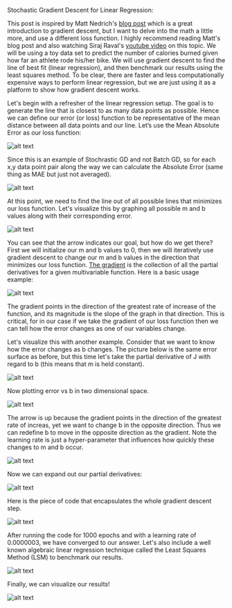 
Stochastic Gradient Descent for Linear Regression:

This post is inspired by Matt Nedrich's [blog post](https://spin.atomicobject.com/2014/06/24/gradient-descent-linear-regression/) which is a great introduction to gradient descent, but I want to delve into the math a little more, and use a different loss function. I highly recommend reading Matt's blog post and also watching Siraj Raval's [youtube video](https://www.youtube.com/watch?v=xRJCOz3AfYY) on this topic. We will be using a toy data set to predict the number of calories burned given how far an athlete rode his/her bike. We will use gradient descent to find the line of best fit (linear regression), and then benchmark our results using the least squares method. To be clear, there are faster and less computationally expensive ways to perform linear regression, but we are just using it as a platform to show how gradient descent works.

Let's begin with a refresher of the linear regression setup. The goal is to generate the line that is closest to as many data points as possible. Hence we can define our error (or loss) function to be representative of the mean distance between all data points and our line. Let’s use the Mean Absolute Error as our loss function:

![alt text](https://raw.githubusercontent.com/BrianSMiller/ML-Gradient_Descent_Example/master/Math1.png)

Since this is an example of Stochrastic GD and not Batch GD, so for each x,y data point pair along the way we can calculate the Absolute Error (same thing as MAE but just not averaged).

![alt text](https://raw.githubusercontent.com/BrianSMiller/ML-Gradient_Descent_Example/master/Math2.png)

At this point, we need to find the line out of all possible lines that minimizes our loss function. Let's visualize this by graphing all possible m and b values along with their corresponding error.

![alt text](https://raw.githubusercontent.com/BrianSMiller/ML-Gradient_Descent_Example/master/GD_Visualization.png)

You can see that the arrow indicates our goal, but how do we get there? First we will initialize our m and b values to 0, then we will iteratively use gradient descent to change our m and b values in the direction that minimizes our loss function. [The gradient](https://en.wikipedia.org/wiki/Gradient) is the collection of all the partial derivatives for a given multivariable function. 
Here is a basic usage example:

![alt text](https://raw.githubusercontent.com/BrianSMiller/ML-Gradient_Descent_Example/master/Math3.png)

The gradient points in the direction of the greatest rate of increase of the function, and its magnitude is the slope of the graph in that direction. This is critical, for in our case if we take the gradient of our loss function then we can tell how the error changes as one of our variables change. 

Let's visualize this with another example. Consider that we want to know how the error changes as b changes. The picture below is the same error surface as before, but this time let's take the partial derivative of J with regard to b (this means that m is held constant).

![alt text](https://raw.githubusercontent.com/BrianSMiller/ML-Gradient_Descent_Example/master/Partial_Derivative.png)

Now plotting error vs b in two dimensional space.

![alt text](https://raw.githubusercontent.com/BrianSMiller/ML-Gradient_Descent_Example/master/Partial_Derivative2.png)

The arrow is up because the gradient points in the direction of the greatest rate of increas, yet we want to change b in the opposite direction. Thus we can redefine b to move in the opposite direction as the gradient. Note the learning rate is just a hyper-parameter that influences how quickly these changes to m and b occur.

![alt text](https://raw.githubusercontent.com/BrianSMiller/ML-Gradient_Descent_Example/master/Math4.png)

Now we can expand out our partial derivatives:

![alt text](https://raw.githubusercontent.com/BrianSMiller/ML-Gradient_Descent_Example/master/Math5.png)

Here is the piece of code that encapsulates the whole gradient descent step.

![alt text](https://raw.githubusercontent.com/BrianSMiller/ML-Gradient_Descent_Example/master/GD_Code.png)

After running the code for 1000 epochs and with a learning rate of 0.0000003, we have converged to our answer. Let's also include a well known algebraic linear regression technique called the Least Squares Method (LSM) to benchmark our results.

![alt text](https://raw.githubusercontent.com/BrianSMiller/ML-Gradient_Descent_Example/master/Terminal_Output.png)

Finally, we can visualize our results!

![alt text](https://raw.githubusercontent.com/BrianSMiller/ML-Gradient_Descent_Example/master/Output_Figure.png)












